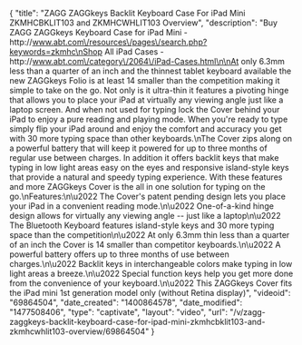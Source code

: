 {
    "title": "ZAGG ZAGGkeys Backlit Keyboard Case For iPad Mini ZKMHCBKLIT103 and ZKMHCWHLIT103 Overview",
    "description": "Buy ZAGG ZAGGkeys Keyboard Case for iPad Mini - http:\/\/www.abt.com\/resources\/pages\/search.php?keywords=zkmhc\nShop All iPad Cases - http:\/\/www.abt.com\/category\/2064\/iPad-Cases.html\n\nAt only 6.3mm less than a quarter of an inch and the thinnest tablet keyboard available the new ZAGGkeys Folio is at least 14 smaller than the competition making it simple to take on the go. Not only is it ultra-thin it features a pivoting hinge that allows you to place your iPad at virtually any viewing angle just like a laptop screen. And when not used for typing lock the Cover behind your iPad to enjoy a pure reading and playing mode. When you're ready to type simply flip your iPad around and enjoy the comfort and accuracy you get with 30 more typing space than other keyboards.\nThe Cover zips along on a powerful battery that will keep it powered for up to three months of regular use between charges. In addition it offers backlit keys that make typing in low light areas easy on the eyes and responsive island-style keys that provide a natural and speedy typing experience. With these features and more ZAGGkeys Cover is the all in one solution for typing on the go.\nFeatures:\n\u2022 The Cover's patent pending design lets you place your iPad in a convenient reading mode.\n\u2022 One-of-a-kind hinge design allows for virtually any viewing angle -- just like a laptop\n\u2022 The Bluetooth Keyboard features island-style keys and 30 more typing space than the competition\n\u2022 At only 6.3mm thin less than a quarter of an inch the Cover is 14 smaller than competitor keyboards.\n\u2022 A powerful battery offers up to three months of use between charges.\n\u2022 Backlit keys in interchangeable colors make typing in low light areas a breeze.\n\u2022 Special function keys help you get more done from the convenience of your keyboard.\n\u2022 This ZAGGkeys Cover fits the iPad mini 1st generation model only (without Retina display)",
    "videoid": "69864504",
    "date_created": "1400864578",
    "date_modified": "1477508406",
    "type": "captivate",
    "layout": "video",
    "url": "\/v\/zagg-zaggkeys-backlit-keyboard-case-for-ipad-mini-zkmhcbklit103-and-zkmhcwhlit103-overview\/69864504"
}